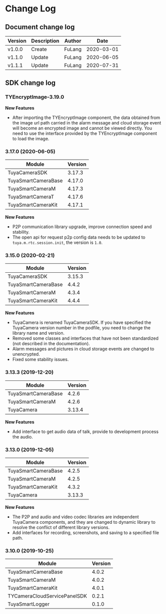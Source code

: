 # Change Log

## Document change log

| Version | Description | Author | Date       |
| ------- | ----------- | ------ | ---------- |
| v1.0.0  | Create      | FuLang | 2020-03-01 |
| v1.1.0  | Update      | FuLang | 2020-06-05 |
| v1.1.1  | Update      | FuLang | 2020-07-31 |



## SDK change log

### TYEncryptImage-3.19.0

**New Features**

* After importing the TYEncryptImage component, the data obtained from the image url path carried in the alarm message and cloud storage event will become an encrypted image and cannot be viewed directly. You need to use the interface provided by the TYEncryptImage component to load the image.

### 3.17.0 (2020-06-05)

| Module              | Version |
| ------------------- | ------- |
| TuyaCameraSDK       | 3.17.3  |
| TuyaSmartCameraBase | 4.17.0  |
| TuyaSmartCameraM    | 4.17.3  |
| TuyaSmartCameraT    | 4.17.6  |
| TuyaSmartCameraKit  | 4.17.1  |

**New Features**

* P2P communication library upgrade, improve connection speed and stability.
* The open api for request p2p config data needs to be updated to `tuya.m.rtc.session.init`, the version is `1.0`.

### 3.15.0 (2020-02-21)

| Module              | Version |
| ------------------- | ------- |
| TuyaCameraSDK       | 3.15.3  |
| TuyaSmartCameraBase | 4.4.2   |
| TuyaSmartCameraM    | 4.3.4   |
| TuyaSmartCameraKit  | 4.4.4   |

**New Features**

* TuyaCamera is renamed TuyaCameraSDK. If you have specified the TuyaCamera version number in the podfile, you need to change the library name and version.
* Removed some classes and interfaces that have not been standardized (not described in the documentation).
* Alarm messages and pictures in cloud storage events are changed to unencrypted.
* Fixed some stability issues.

### 3.13.3 (2019-12-20)

| Module              | Version |
| ------------------- | ------- |
| TuyaSmartCameraBase | 4.2.6   |
| TuyaSmartCameraM    | 4.2.6   |
| TuyaCamera          | 3.13.4  |

**New Features**

* Add interface to get audio data of talk, provide to development process the audio.

### 3.13.0 (2019-12-05)

| Module              | Version |
| ------------------- | ------- |
| TuyaSmartCameraBase | 4.2.5   |
| TuyaSmartCameraM    | 4.2.5   |
| TuyaSmartCameraKit  | 4.3.2   |
| TuyaCamera          | 3.13.3  |

**New Features**

* The P2P and audio and video codec libraries are independent TuyaCamera components, and they are changed to dynamic library  to resolve the conflict of different library versions.
* Add interfaces for recording, screenshots, and saving to a specified file path.

### 3.10.0 (2019-10-25)

| Module                       | Version |
| ---------------------------- | ------- |
| TuyaSmartCameraBase          | 4.0.2   |
| TuyaSmartCameraM             | 4.0.2   |
| TuyaSmartCameraKit           | 4.0.1   |
| TYCameraCloudServicePanelSDK | 0.2.1   |
| TuyaSmartLogger              | 0.1.0   |

